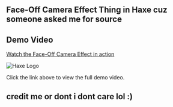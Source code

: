 ## Face-Off Camera Effect Thing in Haxe cuz someone asked me for source


## Demo Video

[Watch the Face-Off Camera Effect in action](https://cdn.discordapp.com/attachments/876813130758492190/1158345344564867132/2023-10-02_12-35-23.mp4)

![Haxe Logo](https://upload.wikimedia.org/wikipedia/commons/thumb/8/89/Haxe_logo.svg/330px-Haxe_logo.svg.png)


Click the link above to view the full demo video.

## credit me or dont i dont care lol :)